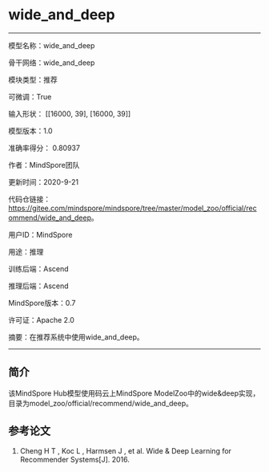 # wide_and_deep

---

模型名称：wide_and_deep

骨干网络：wide_and_deep

模块类型：推荐

可微调：True

输入形状： [[16000, 39], [16000, 39]]

模型版本：1.0

准确率得分： 0.80937

作者：MindSpore团队

更新时间：2020-9-21

代码仓链接：<https://gitee.com/mindspore/mindspore/tree/master/model_zoo/official/recommend/wide_and_deep>。

用户ID：MindSpore

用途：推理

训练后端：Ascend

推理后端：Ascend

MindSpore版本：0.7

许可证：Apache 2.0

摘要：在推荐系统中使用wide_and_deep。

---

## 简介

该MindSpore Hub模型使用码云上MindSpore ModelZoo中的wide&deep实现，目录为model_zoo/official/recommend/wide_and_deep。

## 参考论文

1. Cheng H T , Koc L , Harmsen J , et al. Wide & Deep Learning for Recommender Systems[J]. 2016.
